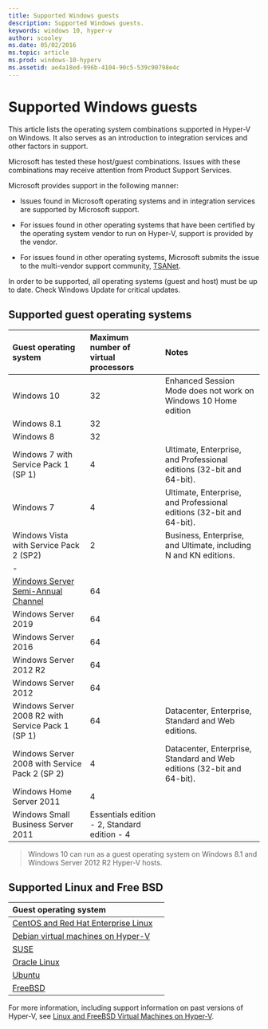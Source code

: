```yaml
---
title: Supported Windows guests 
description: Supported Windows guests.
keywords: windows 10, hyper-v
author: scooley
ms.date: 05/02/2016
ms.topic: article
ms.prod: windows-10-hyperv
ms.assetid: ae4a18ed-996b-4104-90c5-539c90798e4c
---
```


# Supported Windows guests

This article lists the operating system combinations supported in Hyper-V on Windows.  It also serves as an introduction to integration services and other factors in support.

Microsoft has tested these host/guest combinations.  Issues with these combinations may receive attention from Product Support Services.

Microsoft provides support in the following manner:

* Issues found in Microsoft operating systems and in integration services are supported by Microsoft support.

* For issues found in other operating systems that have been certified by the operating system vendor to run on Hyper-V, support is provided by the vendor.

* For issues found in other operating systems, Microsoft submits the issue to the multi-vendor support community, [TSANet](http://www.tsanet.org/).

In order to be supported, all operating systems (guest and host) must be up to date.  Check Windows Update for critical updates.

## Supported guest operating systems

| Guest operating system |  Maximum number of virtual processors | Notes |
|:-----|:-----|:-----|
| Windows 10 | 32 |Enhanced Session Mode does not work on Windows 10 Home edition |
| Windows 8.1 | 32 | |
| Windows 8 | 32 ||
| Windows 7 with Service Pack 1 (SP 1) | 4 | Ultimate, Enterprise, and Professional editions (32-bit and 64-bit). |
| Windows 7 | 4 | Ultimate, Enterprise, and Professional editions (32-bit and 64-bit). |
| Windows Vista with Service Pack 2 (SP2) | 2 | Business, Enterprise, and Ultimate, including N and KN editions. |
| - | | |
| [Windows Server Semi-Annual Channel](https://docs.microsoft.com/windows-server/get-started/semi-annual-channel-overview) | 64 | |
| Windows Server 2019 | 64 | |
| Windows Server 2016 | 64 | |
| Windows Server 2012 R2 | 64 | |
| Windows Server 2012 | 64 | |
| Windows Server 2008 R2 with Service Pack 1 (SP 1) | 64 | Datacenter, Enterprise, Standard and Web editions. |
| Windows Server 2008 with Service Pack 2 (SP 2) | 4 | Datacenter, Enterprise, Standard and Web editions (32-bit and 64-bit). |
| Windows Home Server 2011 | 4 | |
| Windows Small Business Server 2011 | Essentials edition - 2, Standard edition - 4 | |

> Windows 10 can run as a guest operating system on Windows 8.1 and Windows Server 2012 R2 Hyper-V hosts.

## Supported Linux and Free BSD

| Guest operating system |  |
|:-----|:------|
| [CentOS and Red Hat Enterprise Linux](https://docs.microsoft.com/windows-server/virtualization/hyper-v/Supported-CentOS-and-Red-Hat-Enterprise-Linux-virtual-machines-on-Hyper-V) | |
| [Debian virtual machines on Hyper-V](https://docs.microsoft.com/windows-server/virtualization/hyper-v/Supported-Debian-virtual-machines-on-Hyper-V) | |
| [SUSE](https://docs.microsoft.com/windows-server/virtualization/hyper-v/Supported-SUSE-virtual-machines-on-Hyper-V) | |
| [Oracle Linux](https://docs.microsoft.com/windows-server/virtualization/hyper-v/Supported-Oracle-Linux-virtual-machines-on-Hyper-V)  | |
| [Ubuntu](https://docs.microsoft.com/windows-server/virtualization/hyper-v/Supported-Ubuntu-virtual-machines-on-Hyper-V) | |
| [FreeBSD](https://docs.microsoft.com/windows-server/virtualization/hyper-v/Supported-FreeBSD-virtual-machines-on-Hyper-V) | |

For more information, including support information on past versions of Hyper-V, see [Linux and FreeBSD Virtual Machines on Hyper-V](https://docs.microsoft.com/windows-server/virtualization/hyper-v/Supported-Linux-and-FreeBSD-virtual-machines-for-Hyper-V-on-Windows).
